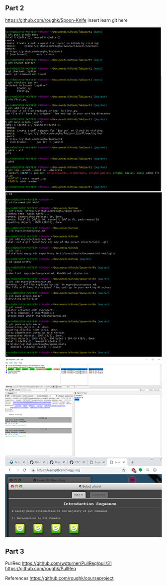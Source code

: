 Part 2
------
https://github.com/roughk/Spoon-Knife
insert learn git here

![image](MINGWSS.PNG)
![image](labpart2.PNG)
![image](gitk.PNG)
![image](gitbranch.PNG)

Part 3
------
PullReq
https://github.com/wdturner/PullReq/pull/31
https://github.com/roughk/PullReq

References
https://github.com/roughk/courseproject